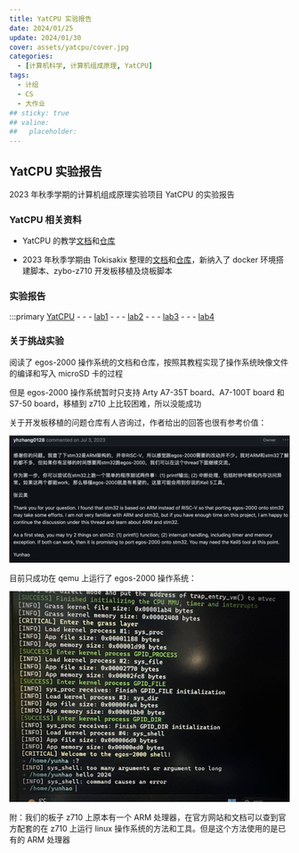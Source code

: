 ```yaml
---
title: YatCPU 实验报告
date: 2024/01/25
update: 2024/01/30
cover: assets/yatcpu/cover.jpg
categories:
  - [计算机科学, 计算机组成原理, YatCPU]
tags:
  - 计组
  - CS
  - 大作业
## sticky: true
## valine:
##   placeholder:
---
```


## YatCPU 实验报告

2023 年秋季学期的计算机组成原理实验项目 YatCPU 的实验报告

### YatCPU 相关资料

- YatCPU 的教学[文档](https://yatcpu.sysu.tech)和[仓库](https://github.com/hrpccs/2022-fall-yatcpu-repo)

- 2023 年秋季学期由 Tokisakix 整理的[文档](http://www.tokisakix.cn/2023-Fall-YatCPU-Docs)和[仓库](https://github.com/Tokisakix/2023-fall-yatcpu-repo)，新纳入了 docker 环境搭建脚本、zybo-z710 开发板移植及烧板脚本

### 实验报告

:::primary
[YatCPU](/computer-science/principles-of-computer-composition/yatcpu/yatcpu-report/) - - - [lab1](/computer-science/principles-of-computer-composition/yatcpu/lab-reports/lab1/) - - - [lab2](/computer-science/principles-of-computer-composition/yatcpu/lab-reports/lab2/) - - - [lab3](/computer-science/principles-of-computer-composition/yatcpu/lab-reports/lab3/) - - - [lab4](/computer-science/principles-of-computer-composition/yatcpu/lab-reports/lab4/)
### 关于挑战实验

阅读了 egos-2000 操作系统的文档和仓库，按照其教程实现了操作系统映像文件的编译和写入 microSD 卡的过程

但是 egos-2000 操作系统暂时只支持 Arty A7-35T board、A7-100T board 和 S7-50 board，移植到 z710 上比较困难，所以没能成功

关于开发板移植的问题仓库有人咨询过，作者给出的回答也很有参考价值：

![avatar](../../../assets/yatcpu/lab_challenge/authorsaying.png)

目前只成功在 qemu 上运行了 egos-2000 操作系统：

![avatar](../../../assets/yatcpu/lab_challenge/1.jpg)

附：我们的板子 z710 上原本有一个 ARM 处理器，在官方网站和文档可以查到官方配套的在 z710 上运行 linux 操作系统的方法和工具。但是这个方法使用的是已有的 ARM 处理器
